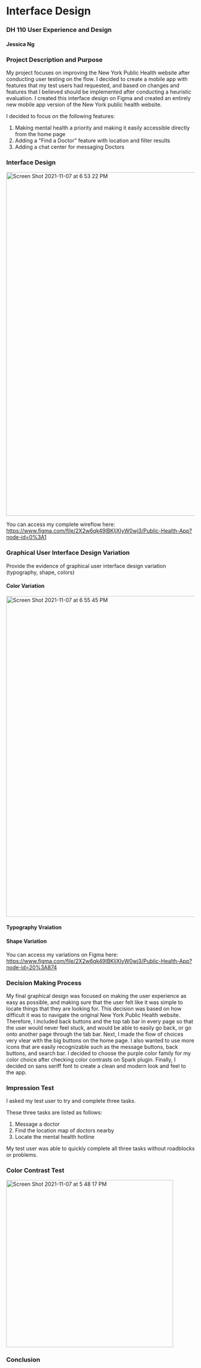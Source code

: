 # Interface Design 
### DH 110 User Experience and Design 
#### Jessica Ng 



### Project Description and Purpose

My project focuses on improving the New York Public Health website after conducting user testing on the flow. I decided to create a mobile app with features that my test users had requested, and based on changes and features that I believed should be implemented after conducting a heuristic evaluation. I created this interface design on Figma and created an entirely new mobile app version of the New York public health website. 

I decided to focus on the following features:

1) Making mental health a priority and making it easily accessible directly from the home page 
2) Adding a "Find a Doctor" feature with location and filter results
3) Adding a chat center for messaging Doctors

### Interface Design 

<img width="917" alt="Screen Shot 2021-11-07 at 6 53 22 PM" src="https://user-images.githubusercontent.com/91767108/140677136-8b917437-3eab-49ef-a291-ade59535833a.png"> 

You can access my complete wireflow here: https://www.figma.com/file/2X2w6qk49IBKljXIyW0wj3/Public-Health-App?node-id=0%3A1

### Graphical User Interface Design Variation

Provide the evidence of graphical user interface design variation (typography, shape, colors)

#### Color Variation 
<img width="856" alt="Screen Shot 2021-11-07 at 6 55 45 PM" src="https://user-images.githubusercontent.com/91767108/140677335-5c273701-b521-4309-848f-d7892a1b61df.png">

#### Typography Vraiation 

#### Shape Variation 

You can access my variations on Figma here: https://www.figma.com/file/2X2w6qk49IBKljXIyW0wj3/Public-Health-App?node-id=20%3A874


### Decision Making Process 

My final graphical design was focused on making the user experience as easy as possible, and making sure that the user felt like it was simple to locate things that they are looking for. This decision was based on how difficult it was to navigate the original New York Public Health website. Therefore, I included back buttons and the top tab bar in every page so that the user would never feel stuck, and would be able to easily go back, or go onto another page through the tab bar. Next, I made the flow of choices very vlear with the big buttons on the home page. I also wanted to use more icons that are easily recognizable such as the message buttons, back buttons, and search bar. I decided to choose the purple color family for my color choice after checking color contrasts on Spark plugin. Finally, I decided on sans seriff font to create a clean and modern look and feel to the app.

### Impression Test

I asked my test user to try and complete three tasks. 

These three tasks are listed as follows: 

1. Message a doctor 
2. Find the location map of doctors nearby
3. Locate the mental health hotline

My test user was able to quickly complete all three tasks without roadblocks or problems. 

### Color Contrast Test  

<img width="446" alt="Screen Shot 2021-11-07 at 5 48 17 PM" src="https://user-images.githubusercontent.com/91767108/140677206-731dcb27-cbe5-4259-81d2-905fcb1b19fb.png">

### Conclusion 




